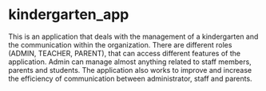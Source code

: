 # kindergarten_app

This is an application that deals with the management of a kindergarten and the communication within the organization. There are different roles (ADMIN, TEACHER, PARENT), that can access different features of the application. Admin can manage almost anything related to staff members, parents and students. The application also works to improve and increase the efficiency of communication between administrator, staff and parents.
